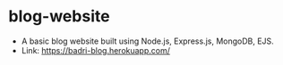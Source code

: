 # blog-website
- A basic blog website built using Node.js, Express.js, MongoDB, EJS.
- Link: https://badri-blog.herokuapp.com/

